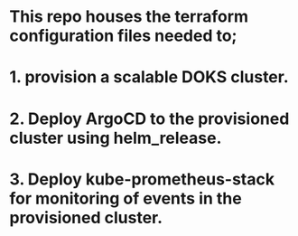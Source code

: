 # This repo houses the terraform configuration files needed to;

# 1. provision a scalable DOKS cluster.

# 2. Deploy ArgoCD to the provisioned cluster using helm_release.

# 3. Deploy kube-prometheus-stack for monitoring of events in the provisioned cluster.
